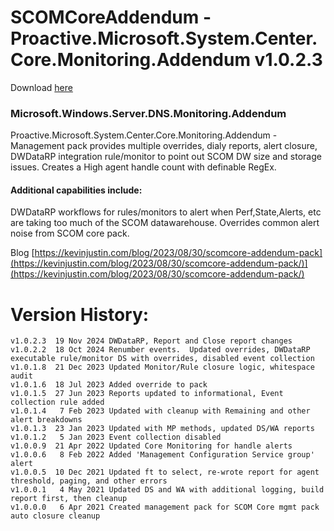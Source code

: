 # SCOMCoreAddendum - Proactive.Microsoft.System.Center.Core.Monitoring.Addendum v1.0.2.3

Download [here](https://github.com/theKevinJustin/SCOMCoreAddendum/blob/main/Microsoft.Windows.Server.DNS.Monitoring.Addendum.xml)

### Microsoft.Windows.Server.DNS.Monitoring.Addendum
Proactive.Microsoft.System.Center.Core.Monitoring.Addendum - Management pack provides multiple overrides, dialy reports, alert closure, DWDataRP integration rule/monitor to point out SCOM DW size and storage issues.  Creates a High agent handle count with definable RegEx.

#### Additional capabilities include:
DWDataRP workflows for rules/monitors to alert when Perf,State,Alerts, etc are taking too much of the SCOM datawarehouse.
Overrides common alert noise from SCOM core pack.


Blog [https://kevinjustin.com/blog/2023/08/30/scomcore-addendum-pack](https://kevinjustin.com/blog/2023/08/30/scomcore-addendum-pack/)](https://kevinjustin.com/blog/2023/08/30/scomcore-addendum-pack/)

# Version History:
```
v1.0.2.3  19 Nov 2024 DWDataRP, Report and Close report changes
v1.0.2.2  18 Oct 2024 Renumber events.  Updated overrides, DWDataRP executable rule/monitor DS with overrides, disabled event collection
v1.0.1.8  21 Dec 2023 Updated Monitor/Rule closure logic, whitespace audit
v1.0.1.6  18 Jul 2023 Added override to pack
v1.0.1.5  27 Jun 2023 Reports updated to informational, Event collection rule added
v1.0.1.4   7 Feb 2023 Updated with cleanup with Remaining and other alert breakdowns
v1.0.1.3  23 Jan 2023 Updated with MP methods, updated DS/WA reports
v1.0.1.2   5 Jan 2023 Event collection disabled
v1.0.0.9  21 Apr 2022 Updated Core Monitoring for handle alerts
v1.0.0.6   8 Feb 2022 Added 'Management Configuration Service group' alert
v1.0.0.5  10 Dec 2021 Updated ft to select, re-wrote report for agent threshold, paging, and other errors
v1.0.0.1   4 May 2021 Updated DS and WA with additional logging, build report first, then cleanup
v1.0.0.0   6 Apr 2021 Created management pack for SCOM Core mgmt pack auto closure cleanup
